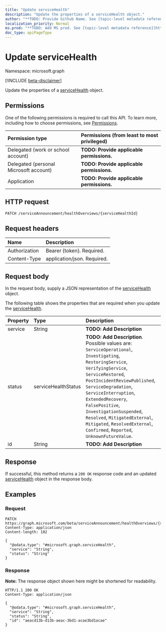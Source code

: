 ```yaml
---
title: "Update serviceHealth"
description: "Update the properties of a serviceHealth object."
author: "**TODO: Provide Github Name. See [topic-level metadata reference](https://msgo.azurewebsites.net/add/document/guidelines/metadata.html#topic-level-metadata)**"
localization_priority: Normal
ms.prod: "**TODO: Add MS prod. See [topic-level metadata reference](https://msgo.azurewebsites.net/add/document/guidelines/metadata.html#topic-level-metadata)**"
doc_type: apiPageType
---
```


# Update serviceHealth
Namespace: microsoft.graph

[!INCLUDE [beta-disclaimer](../../includes/beta-disclaimer.md)]

Update the properties of a [serviceHealth](../resources/servicehealth.md) object.

## Permissions
One of the following permissions is required to call this API. To learn more, including how to choose permissions, see [Permissions](/graph/permissions-reference).

|Permission type|Permissions (from least to most privileged)|
|:---|:---|
|Delegated (work or school account)|**TODO: Provide applicable permissions.**|
|Delegated (personal Microsoft account)|**TODO: Provide applicable permissions.**|
|Application|**TODO: Provide applicable permissions.**|

## HTTP request

<!-- {
  "blockType": "ignored"
}
-->
``` http
PATCH /serviceAnnouncement/healthOverviews/{serviceHealthId}
```

## Request headers
|Name|Description|
|:---|:---|
|Authorization|Bearer {token}. Required.|
|Content-Type|application/json. Required.|

## Request body
In the request body, supply a JSON representation of the [serviceHealth](../resources/servicehealth.md) object.

The following table shows the properties that are required when you update the [serviceHealth](../resources/servicehealth.md).

|Property|Type|Description|
|:---|:---|:---|
|service|String|**TODO: Add Description**|
|status|serviceHealthStatus|**TODO: Add Description**. Possible values are: `ServiceOperational`, `Investigating`, `RestoringService`, `VerifyingService`, `ServiceRestored`, `PostIncidentReviewPublished`, `ServiceDegradation`, `ServiceInterruption`, `ExtendedRecovery`, `FalsePositive`, `InvestigationSuspended`, `Resolved`, `MitigatedExternal`, `Mitigated`, `ResolvedExternal`, `Confirmed`, `Reported`, `UnknownFutureValue`.|
|id|String|**TODO: Add Description**|



## Response

If successful, this method returns a `200 OK` response code and an updated [serviceHealth](../resources/servicehealth.md) object in the response body.

## Examples

### Request
<!-- {
  "blockType": "request",
  "name": "update_servicehealth"
}
-->
``` http
PATCH https://graph.microsoft.com/beta/serviceAnnouncement/healthOverviews/{serviceHealthId}
Content-Type: application/json
Content-length: 102

{
  "@odata.type": "#microsoft.graph.serviceHealth",
  "service": "String",
  "status": "String"
}
```


### Response
**Note:** The response object shown here might be shortened for readability.
<!-- {
  "blockType": "response",
  "truncated": true
}
-->
``` http
HTTP/1.1 200 OK
Content-Type: application/json

{
  "@odata.type": "#microsoft.graph.serviceHealth",
  "service": "String",
  "status": "String",
  "id": "aeacd13b-d13b-aeac-3bd1-acae3bd1acae"
}
```

